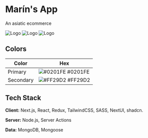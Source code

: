 
# Marín's App

An asiatic ecommerce

![Logo](https://i.imgur.com/x1gta4g.png)
![Logo](https://i.imgur.com/SwxzZAR.png)
![Logo](https://i.imgur.com/Us8csAA.png)


## Colors 

| Color             | Hex                                                                |
| ----------------- | ------------------------------------------------------------------ |
| Primary | ![#0201FE](https://i.imgur.com/tFKjpi4.png) #0201FE |
| Secondary | ![#FF29D2](https://i.imgur.com/4DdElqc.png) #FF29D2 |

## Tech Stack

**Client:** Next.js, React, Redux, TailwindCSS, SASS, NextUI, shadcn.

**Server:** Node.js, Server Actions

**Data:** MongoDB, Mongoose

